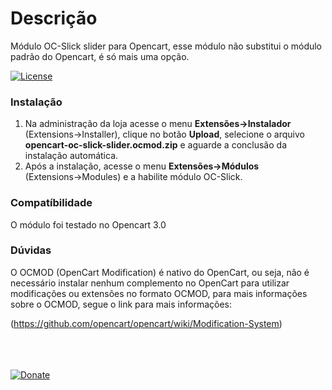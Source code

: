 # Descrição

 Módulo OC-Slick slider para Opencart, esse módulo não substitui o módulo padrão do Opencart, é só mais uma opção.


[![License](https://img.shields.io/badge/License-GPLv3-blue.svg)](https://github.com/orphancodebr/opencart-oc-slick-slider/blob/main/LICENSE)


### Instalação

 1. Na administração da loja acesse o menu **Extensões→Instalador** (Extensions→Installer), clique no botão **Upload**, selecione o arquivo **opencart-oc-slick-slider.ocmod.zip** e aguarde a conclusão da instalação automática.
 2. Após a instalação, acesse o menu **Extensões→Módulos** (Extensions→Modules) e a habilite módulo OC-Slick.

### Compatíbilidade
O módulo foi testado no Opencart 3.0

### Dúvidas

O OCMOD (OpenCart Modification) é nativo do OpenCart, ou seja, não é necessário instalar nenhum complemento no OpenCart para utilizar modificações ou extensões no formato OCMOD, para mais informações sobre o OCMOD, segue o link para mais informações:

(https://github.com/opencart/opencart/wiki/Modification-System)


<br/><br/><br/>
<a href="https://www.paypal.com/cgi-bin/webscr?cmd=_donations&business=93VKYDEW669NN&currency_code=BRL" rel="nofollow"><img src="https://camo.githubusercontent.com/8f55a46c20795d9ef6b57bc69da9c89646335da4b71a49c7f7c5e058ad84e736/68747470733a2f2f7777772e70617970616c6f626a656374732e636f6d2f70745f42522f42522f692f62746e2f62746e5f646f6e61746543435f4c472e676966" alt="Donate" data-canonical-src="https://www.paypalobjects.com/pt_BR/BR/i/btn/btn_donateCC_LG.gif" style="max-width:100%;"></a>

<br/>
